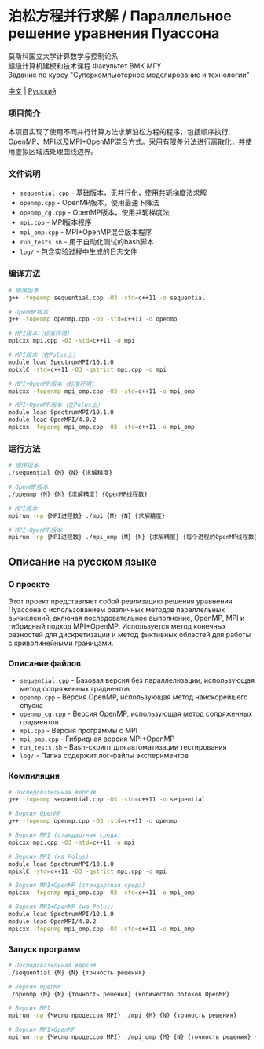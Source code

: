 # 泊松方程并行求解 / Параллельное решение уравнения Пуассона

莫斯科国立大学计算数学与控制论系  
超级计算机建模和技术课程
Факультет ВМК МГУ  
Задание по курсу "Суперкомпьютерное моделирование и технологии"

[中文](./README.md) | [Русский](./README.ru.md)


### 项目简介
本项目实现了使用不同并行计算方法求解泊松方程的程序，包括顺序执行、OpenMP、MPI以及MPI+OpenMP混合方式。采用有限差分法进行离散化，并使用虚拟区域法处理曲线边界。

### 文件说明
* `sequential.cpp` - 基础版本，无并行化，使用共轭梯度法求解
* `openmp.cpp` - OpenMP版本，使用最速下降法
* `openmp_cg.cpp` - OpenMP版本，使用共轭梯度法
* `mpi.cpp` - MPI版本程序
* `mpi_omp.cpp` - MPI+OpenMP混合版本程序
* `run_tests.sh` - 用于自动化测试的bash脚本
* `log/` - 包含实验过程中生成的日志文件

### 编译方法

```bash
# 顺序版本
g++ -fopenmp sequential.cpp -O3 -std=c++11 -o sequential

# OpenMP版本
g++ -fopenmp openmp.cpp -O3 -std=c++11 -o openmp

# MPI版本（标准环境）
mpicxx mpi.cpp -O3 -std=c++11 -o mpi

# MPI版本（在Polus上）
module load SpectrumMPI/10.1.0
mpixlC -std=c++11 -O3 -qstrict mpi.cpp -o mpi

# MPI+OpenMP版本（标准环境）
mpicxx -fopenmp mpi_omp.cpp -O3 -std=c++11 -o mpi_omp

# MPI+OpenMP版本（在Polus上）
module load SpectrumMPI/10.1.0
module load OpenMPI/4.0.2
mpicxx -fopenmp mpi_omp.cpp -O3 -std=c++11 -o mpi_omp
```

### 运行方法

```bash
# 顺序版本
./sequential {M} {N} {求解精度}

# OpenMP版本
./openmp {M} {N} {求解精度} {OpenMP线程数}

# MPI版本
mpirun -np {MPI进程数} ./mpi {M} {N} {求解精度}

# MPI+OpenMP版本
mpirun -np {MPI进程数} ./mpi_omp {M} {N} {求解精度} {每个进程的OpenMP线程数}
```

## Описание на русском языке

### О проекте
Этот проект представляет собой реализацию решения уравнения Пуассона с использованием различных методов параллельных вычислений, включая последовательное выполнение, OpenMP, MPI и гибридный подход MPI+OpenMP. Используется метод конечных разностей для дискретизации и метод фиктивных областей для работы с криволинейными границами.

### Описание файлов
* `sequential.cpp` - Базовая версия без параллелизации, использующая метод сопряженных градиентов
* `openmp.cpp` - Версия OpenMP, использующая метод наискорейшего спуска
* `openmp_cg.cpp` - Версия OpenMP, использующая метод сопряженных градиентов
* `mpi.cpp` - Версия программы с MPI
* `mpi_omp.cpp` - Гибридная версия MPI+OpenMP
* `run_tests.sh` - Bash-скрипт для автоматизации тестирования
* `log/` - Папка содержит лог-файлы экспериментов

### Компиляция

```bash
# Последовательная версия
g++ -fopenmp sequential.cpp -O3 -std=c++11 -o sequential

# Версия OpenMP
g++ -fopenmp openmp.cpp -O3 -std=c++11 -o openmp

# Версия MPI (стандартная среда)
mpicxx mpi.cpp -O3 -std=c++11 -o mpi

# Версия MPI (на Polus)
module load SpectrumMPI/10.1.0
mpixlC -std=c++11 -O3 -qstrict mpi.cpp -o mpi

# Версия MPI+OpenMP (стандартная среда)
mpicxx -fopenmp mpi_omp.cpp -O3 -std=c++11 -o mpi_omp

# Версия MPI+OpenMP (на Polus)
module load SpectrumMPI/10.1.0
module load OpenMPI/4.0.2
mpicxx -fopenmp mpi_omp.cpp -O3 -std=c++11 -o mpi_omp
```

### Запуск программ

```bash
# Последовательная версия
./sequential {M} {N} {точность решения}

# Версия OpenMP
./openmp {M} {N} {точность решения} {количество потоков OpenMP}

# Версия MPI
mpirun -np {Число процессов MPI} ./mpi {M} {N} {точность решения}

# Версия MPI+OpenMP
mpirun -np {Число процессов MPI} ./mpi_omp {M} {N} {точность решения} {количество потоков OpenMP}
```
